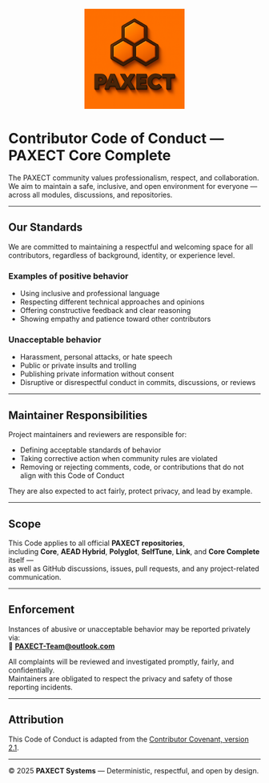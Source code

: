 <p align="center">
  <img src="ChatGPT%20Image%202%20okt%202025,%2022_33_51.png" alt="PAXECT logo" width="200"/>
</p>

# Contributor Code of Conduct — PAXECT Core Complete

The PAXECT community values professionalism, respect, and collaboration.  
We aim to maintain a safe, inclusive, and open environment for everyone — across all modules, discussions, and repositories.

---

## Our Standards

We are committed to maintaining a respectful and welcoming space for all contributors, regardless of background, identity, or experience level.

### Examples of positive behavior
- Using inclusive and professional language  
- Respecting different technical approaches and opinions  
- Offering constructive feedback and clear reasoning  
- Showing empathy and patience toward other contributors  

### Unacceptable behavior
- Harassment, personal attacks, or hate speech  
- Public or private insults and trolling  
- Publishing private information without consent  
- Disruptive or disrespectful conduct in commits, discussions, or reviews  

---

## Maintainer Responsibilities

Project maintainers and reviewers are responsible for:
- Defining acceptable standards of behavior  
- Taking corrective action when community rules are violated  
- Removing or rejecting comments, code, or contributions that do not align with this Code of Conduct  

They are also expected to act fairly, protect privacy, and lead by example.

---

## Scope

This Code applies to all official **PAXECT repositories**,  
including **Core**, **AEAD Hybrid**, **Polyglot**, **SelfTune**, **Link**, and **Core Complete** itself —  
as well as GitHub discussions, issues, pull requests, and any project-related communication.

---

## Enforcement

Instances of abusive or unacceptable behavior may be reported privately via:  
📧 **PAXECT-Team@outlook.com**

All complaints will be reviewed and investigated promptly, fairly, and confidentially.  
Maintainers are obligated to respect the privacy and safety of those reporting incidents.

---

## Attribution

This Code of Conduct is adapted from the [Contributor Covenant, version 2.1](https://www.contributor-covenant.org/version/2/1/code_of_conduct.html).

---

© 2025 **PAXECT Systems** — Deterministic, respectful, and open by design.
